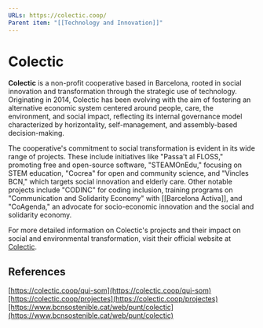 ```yaml
---
URLs: https://colectic.coop/
Parent item: "[[Technology and Innovation]]"
---
```

# Colectic

**Colectic** is a non-profit cooperative based in Barcelona, rooted in social innovation and transformation through the strategic use of technology. Originating in 2014, Colectic has been evolving with the aim of fostering an alternative economic system centered around people, care, the environment, and social impact, reflecting its internal governance model characterized by horizontality, self-management, and assembly-based decision-making.

The cooperative's commitment to social transformation is evident in its wide range of projects. These include initiatives like "Passa't al FLOSS," promoting free and open-source software, "STEAMOnEdu," focusing on STEM education, "Cocrea" for open and community science, and "Vincles BCN," which targets social innovation and elderly care. Other notable projects include "CODINC" for coding inclusion, training programs on "Communication and Solidarity Economy" with [[Barcelona Activa]], and "CoAgenda," an advocate for socio-economic innovation and the social and solidarity economy.

For more detailed information on Colectic's projects and their impact on social and environmental transformation, visit their official website at [Colectic](https://colectic.coop/).

## References

[https://colectic.coop/qui-som](https://colectic.coop/qui-som)[https://colectic.coop/projectes](https://colectic.coop/projectes)[https://www.bcnsostenible.cat/web/punt/colectic](https://www.bcnsostenible.cat/web/punt/colectic)